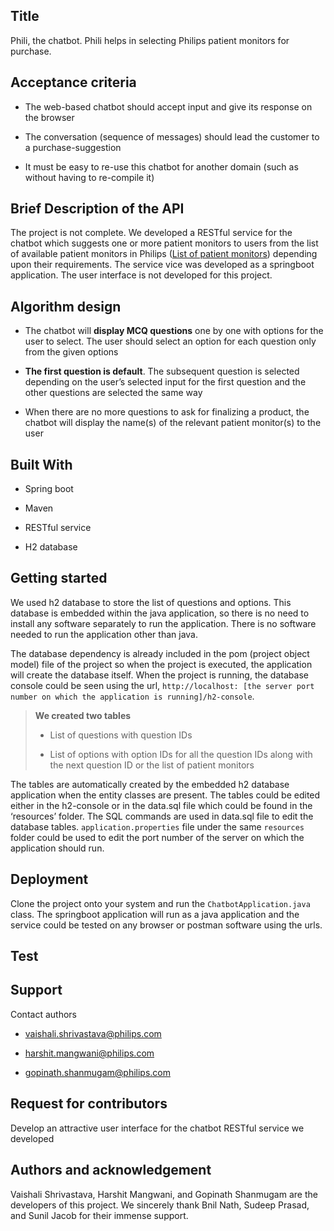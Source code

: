## Title

Phili, the chatbot. Phili helps in selecting Philips patient monitors for purchase.


## Acceptance criteria

-   The web-based chatbot should accept input and give its response on the browser
    
-   The conversation (sequence of messages) should lead the customer to a purchase-suggestion
    
-   It must be easy to re-use this chatbot for another domain (such as without having to re-compile it)

## Brief Description of the API

The project is not complete. We developed a RESTful service for the chatbot which suggests one or more patient monitors to users from the list of available patient monitors in Philips ([List of patient monitors](https://www.philips.co.in/healthcare/solutions/patient-monitoring/patient-monitoring)) depending upon their requirements. The service vice was developed as a springboot application. The user interface is not developed for this project.

## Algorithm design

-   The chatbot will **display MCQ questions** one by one with options for the user to select. The user should select an option for each question only from the given options
    
-   **The first question is default**. The subsequent question is selected depending on the user’s selected input for the first question and the other questions are selected the same way
    
-   When there are no more questions to ask for finalizing a product, the chatbot will display the name(s) of the relevant patient monitor(s) to the user

## Built With

-   Spring boot
    
-   Maven
    
-   RESTful service
- H2 database

## Getting started

We used h2 database to store the list of questions and options. This database is embedded within the java application, so there is no need to install any software separately to run the application. There is no software needed to run the application other than java.

The database dependency is already included in the pom (project object model) file of the project so when the project is executed, the application will create the database itself. When the project is running, the database console could be seen using the url, `http://localhost: [the server port number on which the application is running]/h2-console`.

>**We created two tables**
>
>-   List of questions with question IDs
>
>-   List of options with option IDs for all the question IDs along with the next question ID or the list of patient monitors

The tables are automatically created by the embedded h2 database application when the entity classes are present. The tables could be edited either in the h2-console or in the data.sql file which could be found in the ‘resources’ folder. The SQL commands are used in data.sql file to edit the database tables. `application.properties` file under the same `resources` folder could be used to edit the port number of the server on which the application should run.

## Deployment

Clone the project onto your system and run the `ChatbotApplication.java` class. The springboot application will run as a java application and the service could be tested on any browser or postman software using the urls.

## Test

## Support

Contact authors

-   [vaishali.shrivastava@philips.com](mailto:Vaishali.shrivastava@philips.com)
    
-   [harshit.mangwani@philips.com](mailto:Harshit.mangwani@philips.com)
    
-   [gopinath.shanmugam@philips.com](mailto:Gopinath.shanmugam@philips.com)

## Request for contributors

Develop an attractive user interface for the chatbot RESTful service we developed

## Authors and acknowledgement

Vaishali Shrivastava, Harshit Mangwani, and Gopinath Shanmugam are the developers of this project. We sincerely thank Bnil Nath, Sudeep Prasad, and Sunil Jacob for their immense support.

